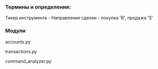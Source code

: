### Термины и определения:

Тикер инструмента - 
Направление сделки - покупка 'B', продажа 'S'


### Модули

accounts.py

transactions.py

command_analyzer.py


